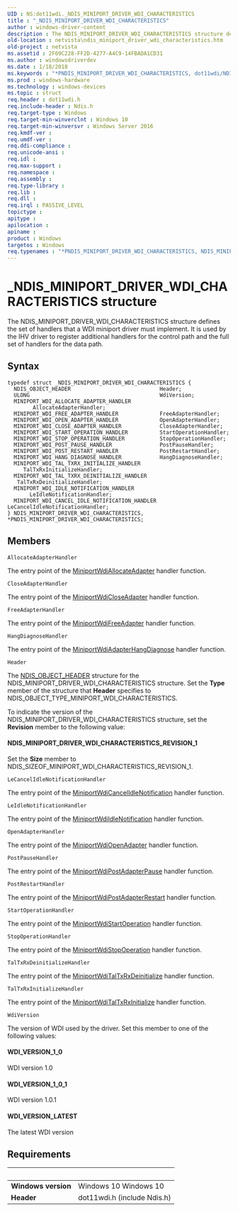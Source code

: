 ```yaml
---
UID : NS:dot11wdi._NDIS_MINIPORT_DRIVER_WDI_CHARACTERISTICS
title : "_NDIS_MINIPORT_DRIVER_WDI_CHARACTERISTICS"
author : windows-driver-content
description : The NDIS_MINIPORT_DRIVER_WDI_CHARACTERISTICS structure defines the set of handlers that a WDI miniport driver must implement.
old-location : netvista\ndis_miniport_driver_wdi_characteristics.htm
old-project : netvista
ms.assetid : 2F69C228-FF2D-4277-A4C9-14FBADA1CD31
ms.author : windowsdriverdev
ms.date : 1/18/2018
ms.keywords : "*PNDIS_MINIPORT_DRIVER_WDI_CHARACTERISTICS, dot11wdi/NDIS_MINIPORT_DRIVER_WDI_CHARACTERISTICS, NDIS_MINIPORT_DRIVER_WDI_CHARACTERISTICS structure [Network Drivers Starting with Windows Vista], NDIS_MINIPORT_DRIVER_WDI_CHARACTERISTICS, netvista.ndis_miniport_driver_wdi_characteristics, PNDIS_MINIPORT_DRIVER_WDI_CHARACTERISTICS structure pointer [Network Drivers Starting with Windows Vista], _NDIS_MINIPORT_DRIVER_WDI_CHARACTERISTICS, dot11wdi/PNDIS_MINIPORT_DRIVER_WDI_CHARACTERISTICS, PNDIS_MINIPORT_DRIVER_WDI_CHARACTERISTICS"
ms.prod : windows-hardware
ms.technology : windows-devices
ms.topic : struct
req.header : dot11wdi.h
req.include-header : Ndis.h
req.target-type : Windows
req.target-min-winverclnt : Windows 10
req.target-min-winversvr : Windows Server 2016
req.kmdf-ver : 
req.umdf-ver : 
req.ddi-compliance : 
req.unicode-ansi : 
req.idl : 
req.max-support : 
req.namespace : 
req.assembly : 
req.type-library : 
req.lib : 
req.dll : 
req.irql : PASSIVE_LEVEL
topictype : 
apitype : 
apilocation : 
apiname : 
product : Windows
targetos : Windows
req.typenames : "*PNDIS_MINIPORT_DRIVER_WDI_CHARACTERISTICS, NDIS_MINIPORT_DRIVER_WDI_CHARACTERISTICS"
---
```


# _NDIS_MINIPORT_DRIVER_WDI_CHARACTERISTICS structure
The NDIS_MINIPORT_DRIVER_WDI_CHARACTERISTICS structure defines the set of handlers that a WDI miniport driver must implement. It is used by the IHV driver to register additional handlers for the control path and the full set of handlers for the data path.

## Syntax
````
typedef struct _NDIS_MINIPORT_DRIVER_WDI_CHARACTERISTICS {
  NDIS_OBJECT_HEADER                            Header;
  ULONG                                         WdiVersion;
  MINIPORT_WDI_ALLOCATE_ADAPTER_HANDLER         AllocateAdapterHandler;
  MINIPORT_WDI_FREE_ADAPTER_HANDLER             FreeAdapterHandler;
  MINIPORT_WDI_OPEN_ADAPTER_HANDLER             OpenAdapterHandler;
  MINIPORT_WDI_CLOSE_ADAPTER_HANDLER            CloseAdapterHandler;
  MINIPORT_WDI_START_OPERATION_HANDLER          StartOperationHandler;
  MINIPORT_WDI_STOP_OPERATION_HANDLER           StopOperationHandler;
  MINIPORT_WDI_POST_PAUSE_HANDLER               PostPauseHandler;
  MINIPORT_WDI_POST_RESTART_HANDLER             PostRestartHandler;
  MINIPORT_WDI_HANG_DIAGNOSE_HANDLER            HangDiagnoseHandler;
  MINIPORT_WDI_TAL_TXRX_INITIALIZE_HANDLER      TalTxRxInitializeHandler;
  MINIPORT_WDI_TAL_TXRX_DEINITIALIZE_HANDLER    TalTxRxDeinitializeHandler;
  MINIPORT_WDI_IDLE_NOTIFICATION_HANDLER        LeIdleNotificationHandler;
  MINIPORT_WDI_CANCEL_IDLE_NOTIFICATION_HANDLER LeCancelIdleNotificationHandler;
} NDIS_MINIPORT_DRIVER_WDI_CHARACTERISTICS, *PNDIS_MINIPORT_DRIVER_WDI_CHARACTERISTICS;
````

## Members


`AllocateAdapterHandler`

The entry point of the <a href="..\dot11wdi\nc-dot11wdi-miniport_wdi_allocate_adapter.md">MiniportWdiAllocateAdapter</a> handler function.

`CloseAdapterHandler`

The entry point of the <a href="..\dot11wdi\nc-dot11wdi-miniport_wdi_close_adapter.md">MiniportWdiCloseAdapter</a> handler function.

`FreeAdapterHandler`

The entry point of the <a href="..\dot11wdi\nc-dot11wdi-miniport_wdi_free_adapter.md">MiniportWdiFreeAdapter</a> handler function.

`HangDiagnoseHandler`

The entry point of the <a href="..\dot11wdi\nc-dot11wdi-miniport_wdi_adapter_hang_diagnose.md">MiniportWdiAdapterHangDiagnose</a> handler function.

`Header`

The 
     <a href="..\ntddndis\ns-ntddndis-_ndis_object_header.md">NDIS_OBJECT_HEADER</a> structure for the
     NDIS_MINIPORT_DRIVER_WDI_CHARACTERISTICS structure. Set the 
     <b>Type</b> member of the structure that 
     <b>Header</b> specifies to NDIS_OBJECT_TYPE_MINIPORT_WDI_CHARACTERISTICS.
     

To indicate the version of the NDIS_MINIPORT_DRIVER_WDI_CHARACTERISTICS structure, set the 
     <b>Revision</b> member to the following value:




#### NDIS_MINIPORT_DRIVER_WDI_CHARACTERISTICS_REVISION_1

Set the 
        <b>Size</b> member to NDIS_SIZEOF_MINIPORT_WDI_CHARACTERISTICS_REVISION_1.

`LeCancelIdleNotificationHandler`

The entry point of the <a href="..\dot11wdi\nc-dot11wdi-miniport_wdi_cancel_idle_notification.md">MiniportWdiCancelIdleNotification</a> handler function.

`LeIdleNotificationHandler`

The entry point of the <a href="..\dot11wdi\nc-dot11wdi-miniport_wdi_idle_notification.md">MiniportWdiIdleNotification</a> handler function.

`OpenAdapterHandler`

The entry point of the <a href="..\dot11wdi\nc-dot11wdi-miniport_wdi_open_adapter.md">MiniportWdiOpenAdapter</a> handler function.

`PostPauseHandler`

The entry point of the <a href="..\dot11wdi\nc-dot11wdi-miniport_wdi_post_adapter_pause.md">MiniportWdiPostAdapterPause</a> handler function.

`PostRestartHandler`

The entry point of the <a href="..\dot11wdi\nc-dot11wdi-miniport_wdi_post_adapter_restart.md">MiniportWdiPostAdapterRestart</a> handler function.

`StartOperationHandler`

The entry point of the <a href="..\dot11wdi\nc-dot11wdi-miniport_wdi_start_adapter_operation.md">MiniportWdiStartOperation</a> handler function.

`StopOperationHandler`

The entry point of the <a href="..\dot11wdi\nc-dot11wdi-miniport_wdi_stop_adapter_operation.md">MiniportWdiStopOperation</a> handler function.

`TalTxRxDeinitializeHandler`

The entry point of the <a href="..\dot11wdi\nc-dot11wdi-miniport_wdi_tal_txrx_deinitialize.md">MiniportWdiTalTxRxDeinitialize</a> handler function.

`TalTxRxInitializeHandler`

The entry point of the <a href="..\dot11wdi\nc-dot11wdi-miniport_wdi_tal_txrx_initialize.md">MiniportWdiTalTxRxInitialize</a> handler function.

`WdiVersion`

The version of WDI used by the driver. Set this member to one of the following values:




#### WDI_VERSION_1_0

WDI version 1.0


#### WDI_VERSION_1_0_1

WDI version 1.0.1


#### WDI_VERSION_LATEST

The latest WDI version


## Requirements
| &nbsp; | &nbsp; |
| ---- |:---- |
| **Windows version** | Windows 10 Windows 10 |
| **Header** | dot11wdi.h (include Ndis.h) |